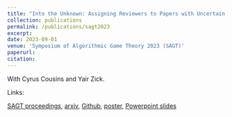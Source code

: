 ```yaml
---
title: "Into the Unknown: Assigning Reviewers to Papers with Uncertain Affinities"
collection: publications
permalink: /publications/sagt2023
excerpt: 
date: 2023-09-01
venue: 'Symposium of Algorithmic Game Theory 2023 (SAGT)'
paperurl:
citation:
---
```


With Cyrus Cousins and Yair Zick.

Links:

<a href='https://link.springer.com/chapter/10.1007/978-3-031-43254-5_11'>SAGT proceedings</a>,
<a href='https://arxiv.org/abs/2301.10816'>arxiv</a>,
<a href='https://github.com/justinpayan/RAU'>Github</a>,
<a href='https://justinpayan.github.io/files/RobustFairResourceAlloc.pdf'>poster</a>,
<a href='https://justinpayan.github.io/files/SAGT_IntoTheUnknown.pptx'>Powerpoint slides</a>





